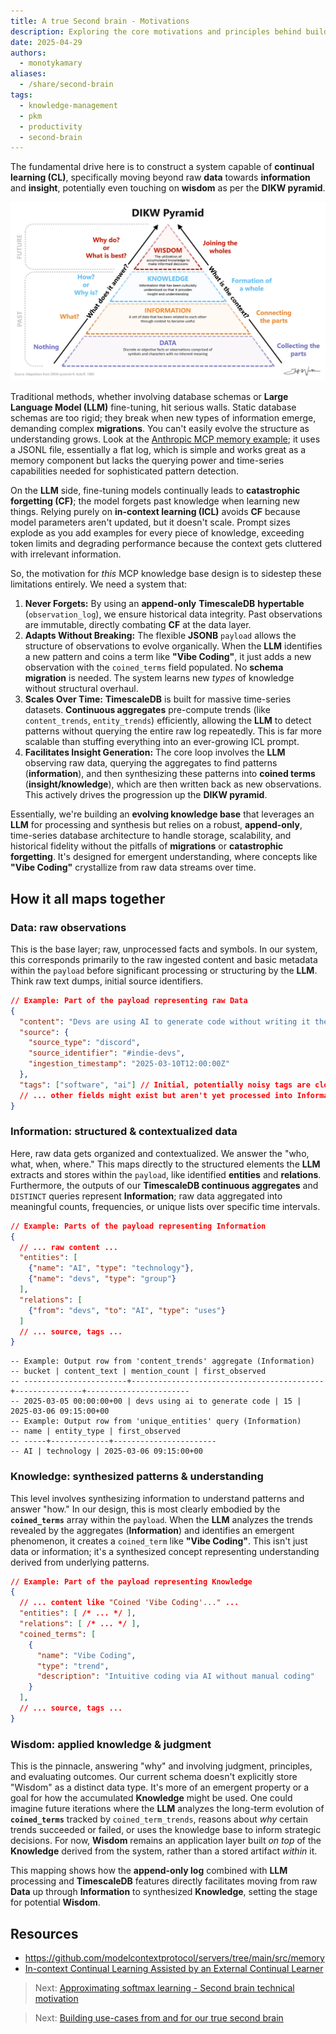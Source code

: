 ```yaml
---
title: A true Second brain - Motivations
description: Exploring the core motivations and principles behind building a personal knowledge management system, a true second brain.
date: 2025-04-29
authors:
  - monotykamary
aliases: 
  - /share/second-brain
tags:
  - knowledge-management
  - pkm
  - productivity
  - second-brain
---
```


The fundamental drive here is to construct a system capable of **continual learning (CL)**, specifically moving beyond raw **data** towards **information** and **insight**, potentially even touching on **wisdom** as per the **DIKW pyramid**.

![DIKW Pyrmaid](assets/a-true-second-brain-dikw-pyramid.png)

Traditional methods, whether involving database schemas or **Large Language Model (LLM)** fine-tuning, hit serious walls. Static database schemas are too rigid; they break when new types of information emerge, demanding complex **migrations**. You can't easily evolve the structure as understanding grows. Look at the [Anthropic MCP memory example](https://github.com/modelcontextprotocol/servers/tree/main/src/memory); it uses a JSONL file, essentially a flat log, which is simple and works great as a memory component but lacks the querying power and time-series capabilities needed for sophisticated pattern detection.

On the **LLM** side, fine-tuning models continually leads to **catastrophic forgetting (CF)**; the model forgets past knowledge when learning new things. Relying purely on **in-context learning (ICL)** avoids **CF** because model parameters aren't updated, but it doesn't scale. Prompt sizes explode as you add examples for every piece of knowledge, exceeding token limits and degrading performance because the context gets cluttered with irrelevant information.

So, the motivation for *this* MCP knowledge base design is to sidestep these limitations entirely. We need a system that:

1. **Never Forgets:** By using an **append-only** **TimescaleDB** **hypertable** (`observation_log`), we ensure historical data integrity. Past observations are immutable, directly combating **CF** at the data layer.
2. **Adapts Without Breaking:** The flexible **JSONB** `payload` allows the structure of observations to evolve organically. When the **LLM** identifies a new pattern and coins a term like **"Vibe Coding"**, it just adds a new observation with the `coined_terms` field populated. No **schema migration** is needed. The system learns new *types* of knowledge without structural overhaul.
3. **Scales Over Time:** **TimescaleDB** is built for massive time-series datasets. **Continuous aggregates** pre-compute trends (like `content_trends`, `entity_trends`) efficiently, allowing the **LLM** to detect patterns without querying the entire raw log repeatedly. This is far more scalable than stuffing everything into an ever-growing ICL prompt.
4. **Facilitates Insight Generation:** The core loop involves the **LLM** observing raw data, querying the aggregates to find patterns (**information**), and then synthesizing these patterns into **coined terms** (**insight/knowledge**), which are then written back as new observations. This actively drives the progression up the **DIKW pyramid**.

Essentially, we're building an **evolving knowledge base** that leverages an **LLM** for processing and synthesis but relies on a robust, **append-only**, time-series database architecture to handle storage, scalability, and historical fidelity without the pitfalls of **migrations** or **catastrophic forgetting**. It's designed for emergent understanding, where concepts like **"Vibe Coding"** crystallize from raw data streams over time.

## How it all maps together

### **Data: raw observations**

This is the base layer; raw, unprocessed facts and symbols. In our system, this corresponds primarily to the raw ingested content and basic metadata within the `payload` before significant processing or structuring by the **LLM**. Think raw text dumps, initial source identifiers.

```json
// Example: Part of the payload representing raw Data
{
  "content": "Devs are using AI to generate code without writing it themselves",
  "source": {
    "source_type": "discord",
    "source_identifier": "#indie-devs",
    "ingestion_timestamp": "2025-03-10T12:00:00Z"
  },
  "tags": ["software", "ai"] // Initial, potentially noisy tags are closer to Data
  // ... other fields might exist but aren't yet processed into Information
}
```

### **Information: structured & contextualized data**

Here, raw data gets organized and contextualized. We answer the "who, what, when, where." This maps directly to the structured elements the **LLM** extracts and stores within the `payload`, like identified **entities** and **relations**. Furthermore, the outputs of our **TimescaleDB continuous aggregates** and `DISTINCT` queries represent **Information**; raw data aggregated into meaningful counts, frequencies, or unique lists over specific time intervals.

```json
// Example: Parts of the payload representing Information
{
  // ... raw content ...
  "entities": [
    {"name": "AI", "type": "technology"},
    {"name": "devs", "type": "group"}
  ],
  "relations": [
    {"from": "devs", "to": "AI", "type": "uses"}
  ]
  // ... source, tags ...
}
```

```
-- Example: Output row from 'content_trends' aggregate (Information)
-- bucket | content_text | mention_count | first_observed
-- -----------------------+-------------------------------------------+---------------+-----------------------
-- 2025-03-05 00:00:00+00 | devs using ai to generate code | 15 | 2025-03-06 09:15:00+00
-- Example: Output row from 'unique_entities' query (Information)
-- name | entity_type | first_observed
-- -----+-------------+-----------------------
-- AI | technology | 2025-03-06 09:15:00+00
```

### **Knowledge: synthesized patterns & understanding**

This level involves synthesizing information to understand patterns and answer "how." In our design, this is most clearly embodied by the **`coined_terms`** array within the `payload`. When the **LLM** analyzes the trends revealed by the aggregates (**Information**) and identifies an emergent phenomenon, it creates a `coined_term` like **"Vibe Coding"**. This isn't just data or information; it's a synthesized concept representing understanding derived from underlying patterns.

```json
// Example: Part of the payload representing Knowledge
{
  // ... content like "Coined 'Vibe Coding'..." ...
  "entities": [ /* ... */ ],
  "relations": [ /* ... */ ],
  "coined_terms": [
    {
      "name": "Vibe Coding",
      "type": "trend",
      "description": "Intuitive coding via AI without manual coding"
    }
  ],
  // ... source, tags ...
}
```

### **Wisdom: applied knowledge & judgment**

This is the pinnacle, answering "why" and involving judgment, principles, and evaluating outcomes. Our current schema doesn't explicitly store "Wisdom" as a distinct data type. It's more of an emergent property or a goal for how the accumulated **Knowledge** might be used. One could imagine future iterations where the **LLM** analyzes the long-term evolution of **`coined_terms`** tracked by `coined_term_trends`, reasons about *why* certain trends succeeded or failed, or uses the knowledge base to inform strategic decisions. For now, **Wisdom** remains an application layer built *on top* of the **Knowledge** derived from the system, rather than a stored artifact *within* it.

This mapping shows how the **append-only log** combined with **LLM** processing and **TimescaleDB** features directly facilitates moving from raw **Data** up through **Information** to synthesized **Knowledge**, setting the stage for potential **Wisdom**.

## Resources

- <https://github.com/modelcontextprotocol/servers/tree/main/src/memory>
- [In-context Continual Learning Assisted by an External Continual Learner](https://arxiv.org/abs/2412.15563)

> Next: [Approximating softmax learning - Second brain technical motivation](technical-motivations.md)

> Next: [Building use-cases from and for our true second brain](building-use-cases-second-brain.md)